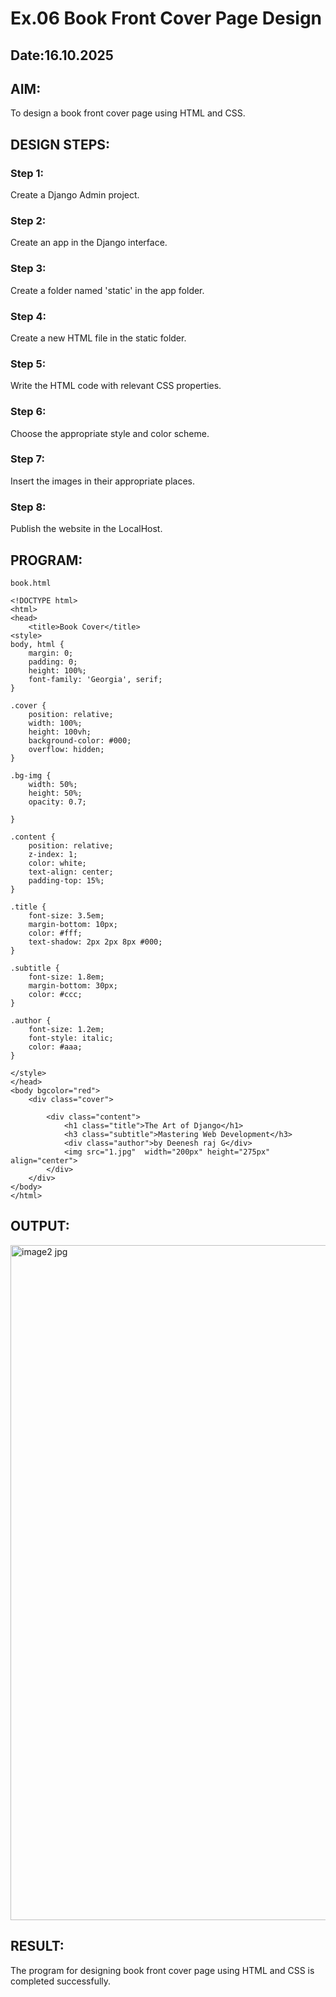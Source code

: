# Ex.06 Book Front Cover Page Design
## Date:16.10.2025

## AIM:
To design a book front cover page using HTML and CSS.

## DESIGN STEPS:

### Step 1:
Create a Django Admin project.

### Step 2:
Create an app in the Django interface.

### Step 3:
Create a folder named 'static' in the app folder.

### Step 4:
Create a new HTML file in the static folder.

### Step 5:
Write the HTML code with relevant CSS properties.

### Step 6:
Choose the appropriate style and color scheme.

### Step 7:
Insert the images in their appropriate places.

### Step 8:
Publish the website in the LocalHost.

## PROGRAM:
```
book.html

<!DOCTYPE html>
<html>
<head>
    <title>Book Cover</title>
<style>
body, html {
    margin: 0;
    padding: 0;
    height: 100%;
    font-family: 'Georgia', serif;
}

.cover {
    position: relative;
    width: 100%;
    height: 100vh;
    background-color: #000;
    overflow: hidden;
}

.bg-img {
    width: 50%;
    height: 50%;
    opacity: 0.7;
   
}

.content {
    position: relative;
    z-index: 1;
    color: white;
    text-align: center;
    padding-top: 15%;
}

.title {
    font-size: 3.5em;
    margin-bottom: 10px;
    color: #fff;
    text-shadow: 2px 2px 8px #000;
}

.subtitle {
    font-size: 1.8em;
    margin-bottom: 30px;
    color: #ccc;
}

.author {
    font-size: 1.2em;
    font-style: italic;
    color: #aaa;
}

</style>
</head>
<body bgcolor="red">
    <div class="cover">
       
        <div class="content">
            <h1 class="title">The Art of Django</h1>
            <h3 class="subtitle">Mastering Web Development</h3>
            <div class="author">by Deenesh raj G</div>
            <img src="1.jpg"  width="200px" height="275px" align="center">
        </div>
    </div>
</body>
</html>
```
## OUTPUT:


<img width="1920" height="1080" alt="image2 jpg" src="https://github.com/user-attachments/assets/caecb04d-0155-40c1-b861-78e7184917e6" />




## RESULT:
The program for designing book front cover page using HTML and CSS is completed successfully.
